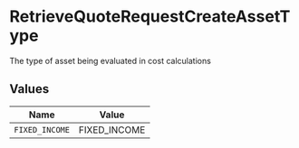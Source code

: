 # RetrieveQuoteRequestCreateAssetType

The type of asset being evaluated in cost calculations


## Values

| Name           | Value          |
| -------------- | -------------- |
| `FIXED_INCOME` | FIXED_INCOME   |